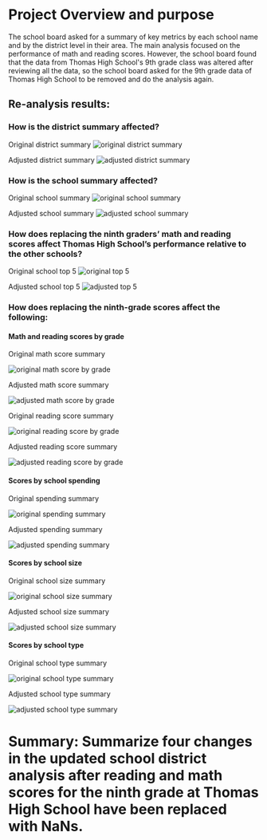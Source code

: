 # Project Overview and purpose

The school board asked for a summary of key metrics by each school name and by the district level in their area. The main analysis focused on the performance of math and reading scores. However, the school board found that the data from Thomas High School's 9th grade class was altered after reviewing all the data, so the school board asked for the 9th grade data of Thomas High School to be removed and do the analysis again.

## Re-analysis results:

### How is the district summary affected?

Original district summary 
![original district summary](https://github.com/ivorfanning/School_District_Analysis/blob/main/Analysis%20Pictures/original%20district%20summary.png)

Adjusted district summary 
![adjusted district summary](https://github.com/ivorfanning/School_District_Analysis/blob/main/Analysis%20Pictures/Adjusted%20district%20summary.png)


### How is the school summary affected?

Original school summary 
![original school summary](https://github.com/ivorfanning/School_District_Analysis/blob/main/Analysis%20Pictures/original%20per%20school%20summary.png)


Adjusted school summary 
![adjusted school summary](https://github.com/ivorfanning/School_District_Analysis/blob/main/Analysis%20Pictures/Adjusted%20per%20school%20summary.png)


### How does replacing the ninth graders’ math and reading scores affect Thomas High School’s performance relative to the other schools?

Original school top 5
![original top 5](https://github.com/ivorfanning/School_District_Analysis/blob/main/Analysis%20Pictures/original%20school%20top%205.png)


Adjusted school top 5
![adjusted top 5](https://github.com/ivorfanning/School_District_Analysis/blob/main/Analysis%20Pictures/Adjusted%20school%20top%205.png)


### How does replacing the ninth-grade scores affect the following:

#### Math and reading scores by grade

Original math score summary 

![original math score by grade](https://github.com/ivorfanning/School_District_Analysis/blob/main/Analysis%20Pictures/original%20math%20score%20by%20grade.png)

Adjusted math score summary

![adjusted math score by grade](https://github.com/ivorfanning/School_District_Analysis/blob/main/Analysis%20Pictures/Adjusted%20math%20score%20by%20grade.png)

Original reading score summary

![original reading score by grade](https://github.com/ivorfanning/School_District_Analysis/blob/main/Analysis%20Pictures/original%20reading%20score%20by%20grade.png)

Adjusted reading score summary

![adjusted reading score by grade](https://github.com/ivorfanning/School_District_Analysis/blob/main/Analysis%20Pictures/Adjusted%20reading%20score%20by%20grade.png)

#### Scores by school spending

Original spending summary

![original spending summary](https://github.com/ivorfanning/School_District_Analysis/blob/main/Analysis%20Pictures/original%20spending%20summary.png)

Adjusted spending summary

![adjusted spending summary](https://github.com/ivorfanning/School_District_Analysis/blob/main/Analysis%20Pictures/Adjusted%20spending%20summary.png)

#### Scores by school size

Original school size summary

![original school size summary](https://github.com/ivorfanning/School_District_Analysis/blob/main/Analysis%20Pictures/original%20school%20size%20summary.png)

Adjusted school size summary

![adjusted school size summary](https://github.com/ivorfanning/School_District_Analysis/blob/main/Analysis%20Pictures/Adjusted%20school%20size%20summary.png)

#### Scores by school type

Original school type summary

![original school type summary](https://github.com/ivorfanning/School_District_Analysis/blob/main/Analysis%20Pictures/original%20school%20type%20summary.png)

Adjusted school type summary

![adjusted school type summary](https://github.com/ivorfanning/School_District_Analysis/blob/main/Analysis%20Pictures/Adjusted%20school%20type%20summary.png)


# Summary: Summarize four changes in the updated school district analysis after reading and math scores for the ninth grade at Thomas High School have been replaced with NaNs.






